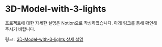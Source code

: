 # 3D-Model-with-3-lights
프로젝트에 대한 자세한 설명은 Notion으로 작성하였습니다.
아래 링크를 통해 확인해주시기 바랍니다.

링크 : [3D-Model-with-3-lights 상세 설명](https://seemly-typhoon-7f1.notion.site/3D-Model-with-3-lights-50f36ddfd67c44eb800921f5b1acb1a9)

